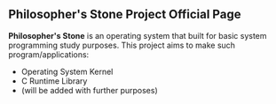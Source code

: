 ## Philosopher's Stone Project Official Page

**Philosopher's Stone** is an operating system that built for basic system programming study purposes. This project aims to make such program/applications:
 * Operating System Kernel
 * C Runtime Library
 * (will be added with further purposes)
